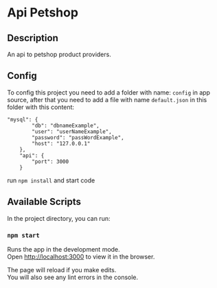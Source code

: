 # Api Petshop

## Description

An api to petshop product providers.

## Config

To config this project you need to add a folder with name: `config` in app source, after that you need to add a file with name `default.json` in this folder with this content:

```
"mysql": {
        "db": "dbnameExample",
        "user": "userNameExample",
        "password": "passWordExample",
        "host": "127.0.0.1"
    },
    "api": {
        "port": 3000
    }
```

run `npm install` and start code

## Available Scripts

In the project directory, you can run:

### `npm start`

Runs the app in the development mode.\
Open [http://localhost:3000](http://localhost:3000) to view it in the browser.

The page will reload if you make edits.\
You will also see any lint errors in the console.
